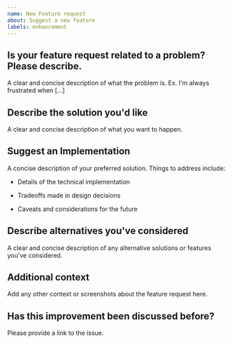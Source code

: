```yaml
---
name: New Feature request
about: Suggest a new feature
labels: enhancement
---
```


## Is your feature request related to a problem? Please describe.

A clear and concise description of what the problem is. Ex. I'm always frustrated when [...]

## Describe the solution you'd like

A clear and concise description of what you want to happen.

## Suggest an Implementation

A concise description of your preferred solution. Things to address include:

- Details of the technical implementation

- Tradeoffs made in design decisions

- Caveats and considerations for the future

## Describe alternatives you've considered

A clear and concise description of any alternative solutions or features you've considered.

## Additional context

Add any other context or screenshots about the feature request here.

## Has this improvement been discussed before?

Please provide a link to the issue.
